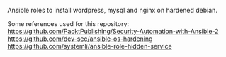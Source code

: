 Ansible roles to install wordpress, mysql and nginx on hardened debian.

Some references used for this repository:
https://github.com/PacktPublishing/Security-Automation-with-Ansible-2
https://github.com/dev-sec/ansible-os-hardening
https://github.com/systemli/ansible-role-hidden-service
